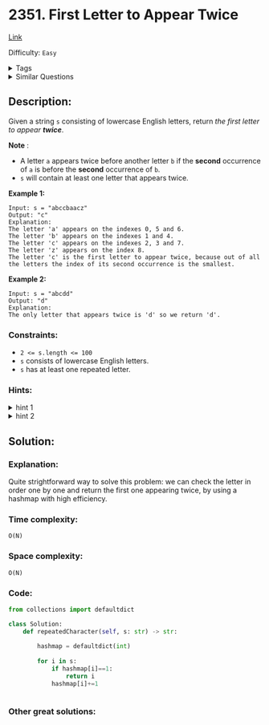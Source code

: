 # 2351. First Letter to Appear Twice
[Link](https://leetcode.com/problems/first-letter-to-appear-twice/)

Difficulty: `Easy`

<details>
<summary> Tags</summary>


</details>

<details>
<summary> Similar Questions</summary>

[Two Sum](https://leetcode.com/problems/two-sum/)	`Easy`

[First Unique Character in a String](https://leetcode.com/problems/first-unique-character-in-a-string/)	`Easy`


</details>

## Description:  
Given a string `s` consisting of lowercase English letters, return _the first
letter to appear **twice**_.

**Note** :

  * A letter `a` appears twice before another letter `b` if the **second** occurrence of `a` is before the **second** occurrence of `b`.
  * `s` will contain at least one letter that appears twice.



**Example 1:**

    
    
    Input: s = "abccbaacz"
    Output: "c"
    Explanation:
    The letter 'a' appears on the indexes 0, 5 and 6.
    The letter 'b' appears on the indexes 1 and 4.
    The letter 'c' appears on the indexes 2, 3 and 7.
    The letter 'z' appears on the index 8.
    The letter 'c' is the first letter to appear twice, because out of all the letters the index of its second occurrence is the smallest.
    

**Example 2:**

    
    
    Input: s = "abcdd"
    Output: "d"
    Explanation:
    The only letter that appears twice is 'd' so we return 'd'.
    



### Constraints:

  * `2 <= s.length <= 100`
  * `s` consists of lowercase English letters.
  * `s` has at least one repeated letter.

### Hints:
<details>
<summary> hint 1</summary>

Iterate through the string from left to right. Keep track of the elements you
have already seen in a set.


</details>
<details>
<summary> hint 2</summary>

If the current element is already in the set, return that element.


</details>


## Solution:  


### Explanation:  
Quite strightforward way to solve this problem: 
we can check the letter in order one by one and return the first one appearing twice,
by using a hashmap with high efficiency.

### Time complexity:  
`O(N)`  


### Space complexity:  
`O(N)`  


### Code:  
```python
from collections import defaultdict

class Solution:
    def repeatedCharacter(self, s: str) -> str:
        
        hashmap = defaultdict(int)
        
        for i in s:
            if hashmap[i]==1:
                return i
            hashmap[i]+=1
            
```


### Other great solutions:

